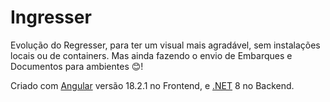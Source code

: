 # Ingresser

Evolução do Regresser, para ter um visual mais agradável, sem instalações locais ou de containers. Mas ainda fazendo o envio de Embarques e Documentos para ambientes 😊!

Criado com [Angular](https://github.com/angular/angular-cli) versão 18.2.1 no Frontend, e [.NET](https://dotnet.microsoft.com/pt-br/download/dotnet) 8 no Backend.

